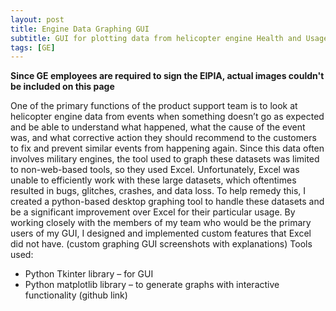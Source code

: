 ```yaml
---
layout: post
title: Engine Data Graphing GUI
subtitle: GUI for plotting data from helicopter engine Health and Usage Monitoring System
tags: [GE]
---
```

**Since GE employees are required to sign the EIPIA, actual images couldn't be included on this page**

One of the primary functions of the product support team is to look at helicopter engine data from events when something doesn’t go as expected and be able to understand what happened, what the cause of the event was, and what corrective action they should recommend to the customers to fix and prevent similar events from happening again. Since this data often involves military engines, the tool used to graph these datasets was limited to non-web-based tools, so they used Excel. Unfortunately, Excel was unable to efficiently work with these large datasets, which oftentimes resulted in bugs, glitches, crashes, and data loss.
To help remedy this, I created a python-based desktop graphing tool to handle these datasets and be a significant improvement over Excel for their particular usage. By working closely with the members of my team who would be the primary users of my GUI, I designed and implemented custom features that Excel did not have.
(custom graphing GUI screenshots with explanations)
Tools used:
-	Python Tkinter library – for GUI
-	Python matplotlib library – to generate graphs with interactive functionality
(github link)
